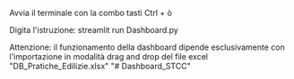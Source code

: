 Avvia il terminale con la combo tasti Ctrl + ò

Digita l'istruzione:       streamlit run Dashboard.py

Attenzione: il funzionamento della dashboard dipende esclusivamente con l'importazione in modalità drag and drop del file excel "DB_Pratiche_Edilizie.xlsx"
"# Dashboard_STCC" 
